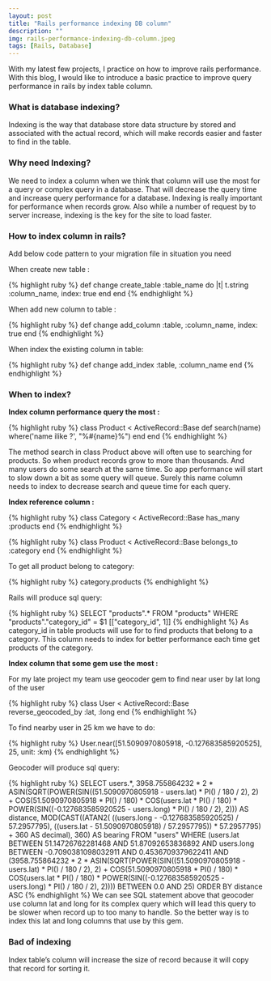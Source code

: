 ```yaml
---
layout: post
title: "Rails performance indexing DB column"
description: ""
img: rails-performance-indexing-db-column.jpeg
tags: [Rails, Database]
---
```


With my latest few projects, I practice on how to improve rails performance. With this blog, I would like to introduce a basic practice to improve query performance in rails by index table column.

### What is database indexing?

Indexing is the way that database store data structure by stored and associated with the actual record, which will make records easier and faster to find in the table.

### Why need Indexing?

We need to index a column when we think that column will use the most for a query or complex query in a database. That will decrease the query time and increase query performance for a database. Indexing is really important for performance when records grow. Also while a number of request by to server increase, indexing is the key for  the site to load faster.

### How to index column in rails?

Add below code pattern to your migration file in situation you need

When create new table :

{% highlight ruby %}
def change
  create_table :table_name do |t|
    t.string :column_name, index: true
  end
end
{% endhighlight %}

When add new column to table :

{% highlight ruby %}
def change
  add_column :table, :column_name, index: true
end
{% endhighlight %}

When index the existing column in table:

{% highlight ruby %}
def change
  add_index :table, :column_name
end
{% endhighlight %}

### When to index?

**Index column performance query the most :**

{% highlight ruby %}
class Product < ActiveRecord::Base
  def search(name)
    where('name ilike ?', "%#{name}%")
  end
end
{% endhighlight %}

The method search in class Product above will often use to searching for products. So when product records grow to more than thousands. And many users do some search at the same time. So app performance will start to slow down a bit as some query will queue. Surely this name column needs to index to decrease search and queue time for each query.

**Index reference column :**

{% highlight ruby %}
class Category < ActiveRecord::Base
  has_many :products
end
{% endhighlight %}


{% highlight ruby %}
class Product < ActiveRecord::Base
  belongs_to :category
end
{% endhighlight %}

To get all product belong to category:

{% highlight ruby %}
category.products
{% endhighlight %}

Rails will produce sql query:

{% highlight ruby %}
SELECT "products".* FROM "products" WHERE "products"."category_id" = $1  [["category_id", 1]]
{% endhighlight %}
As category_id in table products will use for to find products that belong to a category. This column needs to index for better performance each time get products of the category.

**Index column that some gem use the most :**

For my late project my team use geocoder gem to find near user by lat long of the user

{% highlight ruby %}
class User < ActiveRecord::Base
  reverse_geocoded_by :lat, :long
end
{% endhighlight %}

To find nearby user in 25 km we have to do:

{% highlight ruby %}
User.near([51.5090970805918, -0.127683585920525], 25, unit: :km)
{% endhighlight %}

Geocoder will produce sql query:

{% highlight ruby %}
SELECT users.*, 3958.755864232 * 2 * ASIN(SQRT(POWER(SIN((51.5090970805918 - users.lat) * PI() / 180 / 2), 2) + COS(51.5090970805918 * PI() / 180) * COS(users.lat * PI() / 180) * POWER(SIN((-0.127683585920525 - users.long) * PI() / 180 / 2), 2))) AS distance, MOD(CAST((ATAN2( ((users.long - -0.127683585920525) / 57.2957795), ((users.lat - 51.5090970805918) / 57.2957795)) * 57.2957795) + 360 AS decimal), 360) AS bearing FROM "users" WHERE (users.lat BETWEEN 51.14726762281468 AND 51.87092653836892 AND users.long BETWEEN -0.7090381098032911 AND 0.4536709379622411 AND (3958.755864232 * 2 * ASIN(SQRT(POWER(SIN((51.5090970805918 - users.lat) * PI() / 180 / 2), 2) + COS(51.5090970805918 * PI() / 180) * COS(users.lat * PI() / 180) * POWER(SIN((-0.127683585920525 - users.long) * PI() / 180 / 2), 2)))) BETWEEN 0.0 AND 25)  ORDER BY distance ASC
{% endhighlight %}
We can see SQL statement above that geocoder use column lat and long for its complex query which will lead this query to be slower when record up to too many to handle. So the better way is to index this lat and long columns that use by this gem.
### Bad of indexing
Index table’s column will increase the size of record because it will copy that record for sorting it.

